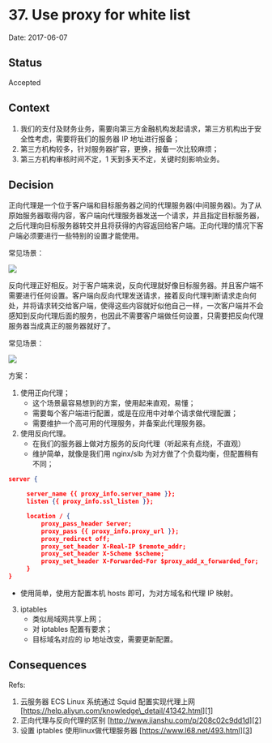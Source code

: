 # 37. Use proxy for white list

Date: 2017-06-07

## Status

Accepted

## Context

1. 我们的支付及财务业务，需要向第三方金融机构发起请求，第三方机构出于安全性考虑，需要将我们的服务器 IP 地址进行报备；
2. 第三方机构较多，针对服务器扩容，更换，报备一次比较麻烦；
3. 第三方机构审核时间不定，1 天到多天不定，关键时刻影响业务。

## Decision

正向代理是一个位于客户端和目标服务器之间的代理服务器(中间服务器)。为了从原始服务器取得内容，客户端向代理服务器发送一个请求，并且指定目标服务器，之后代理向目标服务器转交并且将获得的内容返回给客户端。正向代理的情况下客户端必须要进行一些特别的设置才能使用。

常见场景：

![][image-1]

反向代理正好相反。对于客户端来说，反向代理就好像目标服务器。并且客户端不需要进行任何设置。客户端向反向代理发送请求，接着反向代理判断请求走向何处，并将请求转交给客户端，使得这些内容就好似他自己一样，一次客户端并不会感知到反向代理后面的服务，也因此不需要客户端做任何设置，只需要把反向代理服务器当成真正的服务器就好了。

常见场景：

![][image-2]

方案：

1. 使用正向代理；
	* 这个场景最容易想到的方案，使用起来直观，易懂；
	* 需要每个客户端进行配置，或是在应用中对单个请求做代理配置；
	* 需要维护一个高可用的代理服务，并备案此代理服务器。
2. 使用反向代理。
	* 在我们的服务器上做对方服务的反向代理（听起来有点绕，不直观）
	* 维护简单，就像是我们用 nginx/slb 为对方做了个负载均衡，但配置稍有不同；
```json
server {

	 server_name {{ proxy_info.server_name }};
	 listen {{ proxy_info.ssl_listen }};

	 location / {
		 proxy_pass_header Server;
		 proxy_pass {{ proxy_info.proxy_url }};
		 proxy_redirect off;
		 proxy_set_header X-Real-IP $remote_addr;
		 proxy_set_header X-Scheme $scheme;
		 proxy_set_header X-Forwarded-For $proxy_add_x_forwarded_for;
	 }
}
```
* 使用简单，使用方配置本机 hosts 即可，为对方域名和代理 IP 映射。 
3. iptables
	* 类似局域网共享上网；
	* 对 iptables 配置有要求；
	* 目标域名对应的 ip 地址改变，需要更新配置。

## Consequences

Refs:

1. 云服务器 ECS Linux 系统通过 Squid 配置实现代理上网 [https://help.aliyun.com/knowledge\_detail/41342.html][1]
2. 正向代理与反向代理的区别 [http://www.jianshu.com/p/208c02c9dd1d][2]
3. 设置 iptables 使用linux做代理服务器 [https://www.l68.net/493.html][3]

[1]:	https://help.aliyun.com/knowledge_detail/41342.html
[2]:	http://www.jianshu.com/p/208c02c9dd1d
[3]:	https://www.l68.net/493.html

[image-1]:	files/proxy.jpg
[image-2]:	files/reverse-proxy.jpg